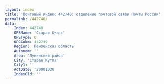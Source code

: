 ```yaml
---
layout: index
title: 'Почтовый индекс 442740: отделение почтовой связи Почты России'
permalink: /442740/
data:
    Index: 442740
    OPSName: 'Старая Кутля'
    OPSType: О
    OPSSubm: 442749
    Region: 'Пензенская область'
    Autonom: ''
    Area: 'Лунинский район'
    City: 'Старая Кутля'
    City1: ''
    ActDate: '20001030'
    IndexOld: ''
---
```

